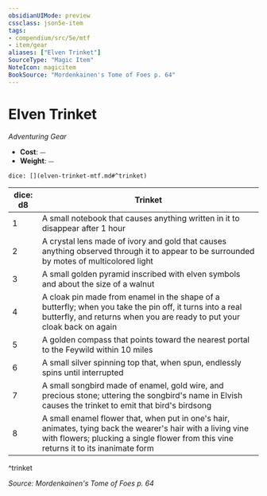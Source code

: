 ```yaml
---
obsidianUIMode: preview
cssclass: json5e-item
tags:
- compendium/src/5e/mtf
- item/gear
aliases: ["Elven Trinket"]
SourceType: "Magic Item"
NoteIcon: magicitem
BookSource: "Mordenkainen's Tome of Foes p. 64"
---
```

# Elven Trinket
*Adventuring Gear*  

- **Cost**: ⏤
- **Weight**: ⏤

`dice: [](elven-trinket-mtf.md#^trinket)`

| dice: d8 | Trinket |
|----------|---------|
| 1 | A small notebook that causes anything written in it to disappear after 1 hour |
| 2 | A crystal lens made of ivory and gold that causes anything observed through it to appear to be surrounded by motes of multicolored light |
| 3 | A small golden pyramid inscribed with elven symbols and about the size of a walnut |
| 4 | A cloak pin made from enamel in the shape of a butterfly; when you take the pin off, it turns into a real butterfly, and returns when you are ready to put your cloak back on again |
| 5 | A golden compass that points toward the nearest portal to the Feywild within 10 miles |
| 6 | A small silver spinning top that, when spun, endlessly spins until interrupted |
| 7 | A small songbird made of enamel, gold wire, and precious stone; uttering the songbird's name in Elvish causes the trinket to emit that bird's birdsong |
| 8 | A small enamel flower that, when put in one's hair, animates, tying back the wearer's hair with a living vine with flowers; plucking a single flower from this vine returns it to its inanimate form |
^trinket

*Source: Mordenkainen's Tome of Foes p. 64*